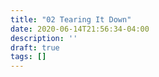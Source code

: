 ```yaml
---
title: "02 Tearing It Down"
date: 2020-06-14T21:56:34-04:00
description: ''
draft: true
tags: []
---
```


